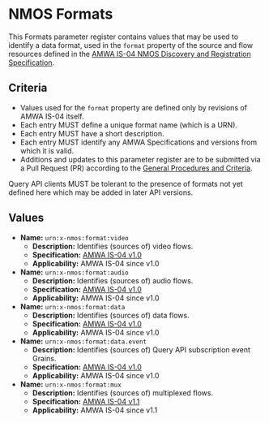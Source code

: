 # NMOS Formats

This Formats parameter register contains values that may be used to identify a data format, used in the `format` property of the source and flow resources defined in the [AMWA IS-04 NMOS Discovery and Registration Specification](https://specs.amwa.tv/is-04).

## Criteria

- Values used for the `format` property are defined only by revisions of AMWA IS-04 itself.
- Each entry MUST define a unique format name (which is a URN).
- Each entry MUST have a short description.
- Each entry MUST identify any AMWA Specifications and versions from which it is valid.
- Additions and updates to this parameter register are to be submitted via a Pull Request (PR) according to the [General Procedures and Criteria](../common/).

Query API clients MUST be tolerant to the presence of formats not yet defined here which may be added in later API versions.

## Values

- **Name:** `urn:x-nmos:format:video`
  - **Description:** Identifies (sources of) video flows.
  - **Specification:** [AMWA IS-04 v1.0](https://specs.amwa.tv/is-04/v1.0)
  - **Applicability:** AMWA IS-04 since v1.0
- **Name:** `urn:x-nmos:format:audio`
  - **Description:** Identifies (sources of) audio flows.
  - **Specification:** [AMWA IS-04 v1.0](https://specs.amwa.tv/is-04/v1.0)
  - **Applicability:** AMWA IS-04 since v1.0
- **Name:** `urn:x-nmos:format:data`
  - **Description:** Identifies (sources of) data flows.
  - **Specification:** [AMWA IS-04 v1.0](https://specs.amwa.tv/is-04/v1.0)
  - **Applicability:** AMWA IS-04 since v1.0
- **Name:** `urn:x-nmos:format:data.event`
  - **Description:** Identifies (sources of) Query API subscription event Grains.
  - **Specification:** [AMWA IS-04 v1.0](https://specs.amwa.tv/is-04/v1.0)
  - **Applicability:** AMWA IS-04 since v1.0
- **Name:** `urn:x-nmos:format:mux`
  - **Description:** Identifies (sources of) multiplexed flows.
  - **Specification:** [AMWA IS-04 v1.1](https://specs.amwa.tv/is-04/v1.1)
  - **Applicability:** AMWA IS-04 since v1.1
